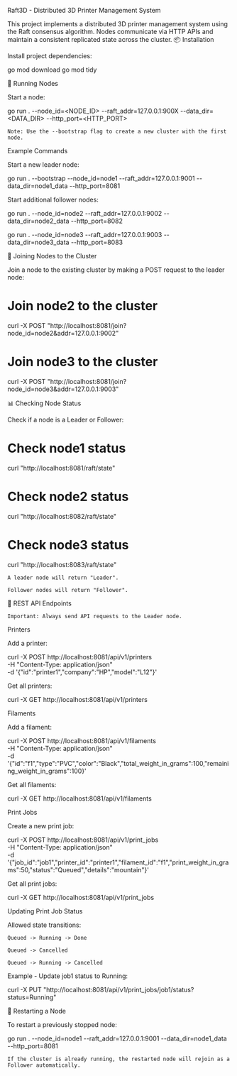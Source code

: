 Raft3D - Distributed 3D Printer Management System

This project implements a distributed 3D printer management system using the Raft consensus algorithm.
Nodes communicate via HTTP APIs and maintain a consistent replicated state across the cluster.
📦 Installation

Install project dependencies:

go mod download
go mod tidy

🚀 Running Nodes

Start a node:

go run . --node_id=<NODE_ID> --raft_addr=127.0.0.1:900X --data_dir=<DATA_DIR> --http_port=<HTTP_PORT>

    Note: Use the --bootstrap flag to create a new cluster with the first node.

Example Commands

Start a new leader node:

go run . --bootstrap --node_id=node1 --raft_addr=127.0.0.1:9001 --data_dir=node1_data --http_port=8081

Start additional follower nodes:

go run . --node_id=node2 --raft_addr=127.0.0.1:9002 --data_dir=node2_data --http_port=8082

go run . --node_id=node3 --raft_addr=127.0.0.1:9003 --data_dir=node3_data --http_port=8083

🔗 Joining Nodes to the Cluster

Join a node to the existing cluster by making a POST request to the leader node:

# Join node2 to the cluster
curl -X POST "http://localhost:8081/join?node_id=node2&addr=127.0.0.1:9002"

# Join node3 to the cluster
curl -X POST "http://localhost:8081/join?node_id=node3&addr=127.0.0.1:9003"

📊 Checking Node Status

Check if a node is a Leader or Follower:

# Check node1 status
curl "http://localhost:8081/raft/state"

# Check node2 status
curl "http://localhost:8082/raft/state"

# Check node3 status
curl "http://localhost:8083/raft/state"

    A leader node will return "Leader".

    Follower nodes will return "Follower".

📡 REST API Endpoints

    Important: Always send API requests to the Leader node.

Printers

Add a printer:

curl -X POST http://localhost:8081/api/v1/printers \
-H "Content-Type: application/json" \
-d '{"id":"printer1","company":"HP","model":"L12"}'

Get all printers:

curl -X GET http://localhost:8081/api/v1/printers

Filaments

Add a filament:

curl -X POST http://localhost:8081/api/v1/filaments \
-H "Content-Type: application/json" \
-d '{"id":"f1","type":"PVC","color":"Black","total_weight_in_grams":100,"remaining_weight_in_grams":100}'

Get all filaments:

curl -X GET http://localhost:8081/api/v1/filaments

Print Jobs

Create a new print job:

curl -X POST http://localhost:8081/api/v1/print_jobs \
-H "Content-Type: application/json" \
-d '{"job_id":"job1","printer_id":"printer1","filament_id":"f1","print_weight_in_grams":50,"status":"Queued","details":"mountain"}'

Get all print jobs:

curl -X GET http://localhost:8081/api/v1/print_jobs

Updating Print Job Status

Allowed state transitions:

    Queued -> Running -> Done

    Queued -> Cancelled

    Queued -> Running -> Cancelled

Example - Update job1 status to Running:

curl -X PUT "http://localhost:8081/api/v1/print_jobs/job1/status?status=Running"

🔄 Restarting a Node

To restart a previously stopped node:

go run . --node_id=node1 --raft_addr=127.0.0.1:9001 --data_dir=node1_data --http_port=8081

    If the cluster is already running, the restarted node will rejoin as a Follower automatically.
